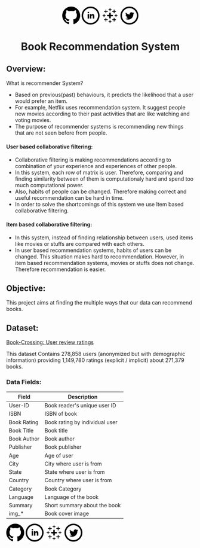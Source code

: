<div align="center">
  
[1]: https://github.com/Pradnya1208
[2]: https://www.linkedin.com/in/pradnya-patil-b049161ba/
[3]: https://public.tableau.com/app/profile/pradnya.patil3254#!/
[4]: https://twitter.com/Pradnya1208


[![github](https://raw.githubusercontent.com/Pradnya1208/Telecom-Customer-Churn-prediction/c292abd3f9cc647a7edc0061193f1523e9c05e1f/icons/git.svg)][1]
[![linkedin](https://raw.githubusercontent.com/Pradnya1208/Telecom-Customer-Churn-prediction/9f5c4a255972275ced549ea6e34ef35019166944/icons/iconmonstr-linkedin-5.svg)][2]
[![tableau](https://raw.githubusercontent.com/Pradnya1208/Telecom-Customer-Churn-prediction/e257c5d6cf02f13072429935b0828525c601414f/icons/icons8-tableau-software%20(1).svg)][3]
[![twitter](https://raw.githubusercontent.com/Pradnya1208/Telecom-Customer-Churn-prediction/c9f9c5dc4e24eff0143b3056708d24650cbccdde/icons/iconmonstr-twitter-5.svg)][4]

</div>

# <div align="center">Book Recommendation System</div>


## Overview:
What is recommender System?

- Based on previous(past) behaviours, it predicts the likelihood that a user would prefer an item.
- For example, Netflix uses recommendation system. It suggest people new movies according to their past activities that are like watching and voting movies.
- The purpose of recommender systems is recommending new things that are not seen before from people.

#### User based collaborative filtering:
- Collaborative filtering is making recommendations according to combination of your experience and experiences of other people.
- In this system, each row of matrix is user. Therefore, comparing and finding similarity between of them is computationaly hard and spend too much computational power.
- Also, habits of people can be changed. Therefore making correct and useful recommendation can be hard in time.
- In order to solve the shortcomings of this system we use Item based collaborative filtering.
#### Item based collaborative filtering:
- In this system, instead of finding relationship between users, used items like movies or stuffs are compared with each others.
- In user based recommendation systems, habits of users can be changed. This situation makes hard to recommendation. However, in item based recommendation systems, movies or stuffs does not change. Therefore recommendation is easier.


## Objective:
This project aims at finding the multiple ways that our data can recommend books.
## Dataset:
[Book-Crossing: User review ratings](https://www.kaggle.com/ruchi798/bookcrossing-dataset)

This dataset Contains 278,858 users (anonymized but with demographic information) providing 1,149,780 ratings (explicit / implicit) about 271,379 books.

### Data Fields:
| Field             | Description                                                                |
| ----------------- | ------------------------------------------------------------------ |
| User-ID | Book reader's unique user ID|
| ISBN | ISBN of book|
| Book Rating | Book rating by individual user|
| Book Title | Book title|
| Book Author | Book author|
| Publisher | Book publisher|
| Age | Age of user|
| City | City where user is from|
| State | State where user is from|
| Country | Country where user is from|
| Category | Book Category|
| Language | Language of the book|
| Summary | Short summary about the book|
| img_* | Book cover image|



[1]: https://github.com/Pradnya1208
[2]: https://www.linkedin.com/in/pradnya-patil-b049161ba/
[3]: https://public.tableau.com/app/profile/pradnya.patil3254#!/
[4]: https://twitter.com/Pradnya1208


[![github](https://raw.githubusercontent.com/Pradnya1208/Telecom-Customer-Churn-prediction/c292abd3f9cc647a7edc0061193f1523e9c05e1f/icons/git.svg)][1]
[![linkedin](https://raw.githubusercontent.com/Pradnya1208/Telecom-Customer-Churn-prediction/9f5c4a255972275ced549ea6e34ef35019166944/icons/iconmonstr-linkedin-5.svg)][2]
[![tableau](https://raw.githubusercontent.com/Pradnya1208/Telecom-Customer-Churn-prediction/e257c5d6cf02f13072429935b0828525c601414f/icons/icons8-tableau-software%20(1).svg)][3]
[![twitter](https://raw.githubusercontent.com/Pradnya1208/Telecom-Customer-Churn-prediction/c9f9c5dc4e24eff0143b3056708d24650cbccdde/icons/iconmonstr-twitter-5.svg)][4]
